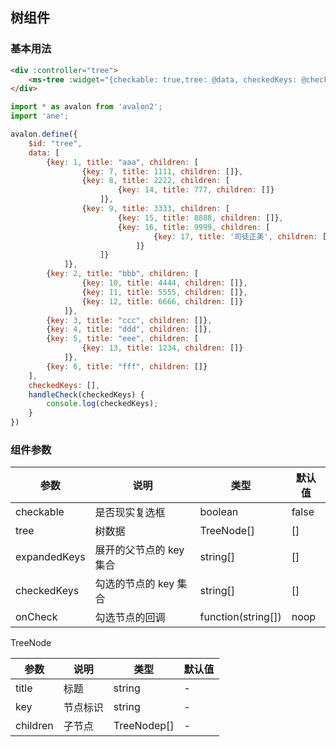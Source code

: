 ## 树组件

### 基本用法

```html
<div :controller="tree">
    <ms-tree :widget="{checkable: true,tree: @data, checkedKeys: @checkedKeys, onCheck:@handleCheck}"></ms-tree>
</div>
```

```js
import * as avalon from 'avalon2';
import 'ane';

avalon.define({
    $id: "tree",
    data: [
        {key: 1, title: "aaa", children: [
                {key: 7, title: 1111, children: []},
                {key: 8, title: 2222, children: [
                        {key: 14, title: 777, children: []}
                    ]},
                {key: 9, title: 3333, children: [
                        {key: 15, title: 8888, children: []},
                        {key: 16, title: 9999, children: [
                                {key: 17, title: '司徒正美', children: []}
                            ]}
                    ]}
            ]},
        {key: 2, title: "bbb", children: [
                {key: 10, title: 4444, children: []},
                {key: 11, title: 5555, children: []},
                {key: 12, title: 6666, children: []}
            ]},
        {key: 3, title: "ccc", children: []},
        {key: 4, title: "ddd", children: []},
        {key: 5, title: "eee", children: [
                {key: 13, title: 1234, children: []}
            ]},
        {key: 6, title: "fff", children: []}
    ],
    checkedKeys: [],
    handleCheck(checkedKeys) {
        console.log(checkedKeys);
    }
})
```

### 组件参数

| 参数 | 说明 | 类型 | 默认值 |
|-----|-----|-----|-----|
| checkable | 是否现实复选框 | boolean | false |
| tree | 树数据 | TreeNode\[\] | \[\] |
| expandedKeys | 展开的父节点的 key 集合 | string\[\] | \[\] |
| checkedKeys | 勾选的节点的 key 集合 | string\[\] | \[\] |
| onCheck | 勾选节点的回调 | function(string\[\]) | noop |


TreeNode

| 参数 | 说明 | 类型 | 默认值 |
|-----|-----|-----|-----|
| title | 标题 | string | - |
| key | 节点标识 | string | - |
| children | 子节点 | TreeNodep\[\] | - |